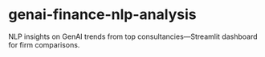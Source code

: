 # genai-finance-nlp-analysis
NLP insights on GenAI trends from top consultancies—Streamlit dashboard for firm comparisons.
